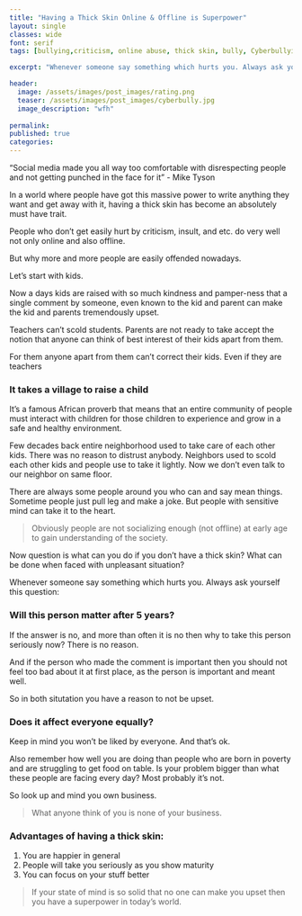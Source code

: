 ```yaml
---
title: "Having a Thick Skin Online & Offline is Superpower"
layout: single
classes: wide
font: serif
tags: [bullying,criticism, online abuse, thick skin, bully, Cyberbullying]

excerpt: "Whenever someone say something which hurts you. Always ask yourself this question"

header:
  image: /assets/images/post_images/rating.png
  teaser: /assets/images/post_images/cyberbully.jpg
  image_description: "wfh"
  
permalink:
published: true
categories: 
---
```




“Social media made you all way too comfortable with disrespecting people and not getting punched in the face for it” - Mike Tyson

In a world where people have got this massive power to write anything they want and get away with it, having a thick skin has become an absolutely must have trait.
 
People who don’t get easily hurt by criticism, insult, and etc. do very well not only online and also offline.

But why more and more people are easily offended nowadays.

Let’s start with kids.

Now a days kids are raised with so much kindness and pamper-ness that a single comment by someone, even known to the kid and parent can make the kid and parents tremendously upset. 

Teachers can’t scold students. Parents are not ready to take accept the notion that anyone can think of best interest of their kids apart from them.

For them anyone apart from them can’t correct their kids. Even if they are teachers

### It takes a village to raise a child ###

It’s a famous African proverb that means that an entire community of people must interact with children for those children to experience and grow in a safe and healthy environment.

Few decades back entire neighborhood used to take care of each other kids. There was no reason to distrust anybody. Neighbors used to scold each other kids and people use to take it lightly. Now we don’t even talk to our neighbor on same floor.

There are always some people around you who can and say mean things. Sometime people just pull leg and make a joke. But people with sensitive mind can take it to the heart. 

>Obviously people are not socializing enough (not offline) at early age to gain understanding of the society.

Now question is what can you do if you don’t have a thick skin? What can be done when faced with unpleasant situation?

Whenever someone say something which hurts you. Always ask yourself this question:

### Will this person matter after 5 years? ###

If the answer is no, and more than often it is no then why to take this person seriously now? There is no reason.

And if the person who made the comment is important then you should not feel too bad about it at first place, as the person is important and meant well.

So in both situtation you have a reason to not be upset.

### Does it affect everyone equally? ###

Keep in mind you won’t be liked by everyone. And that’s ok. 

Also remember how well you are doing than people who are born in poverty and are struggling to get food on table. Is your problem bigger than what these people are facing every day? Most probably it’s not.

So look up and mind you own business.

>What anyone think of you is none of your business.

### Advantages of having a thick skin: ###

1.	You are happier in general
2.	People will take you seriously as you show maturity
3.	You can focus on your stuff better


>If your state of mind is so solid that no one can make you upset then you have a superpower in today’s world.


